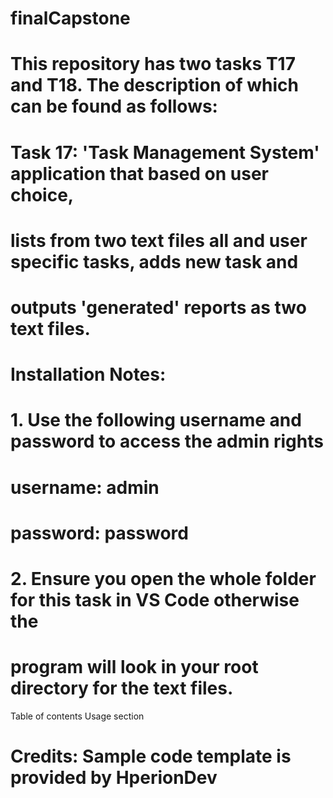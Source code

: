 # finalCapstone
# This repository has two tasks T17 and T18. The description of which can be found as follows:

# Task 17: 'Task Management System' application that based on user choice, 
# lists from two text files all and user specific tasks, adds new task and 
# outputs 'generated' reports as two text files.

# Installation Notes: 
# 1. Use the following username and password to access the admin rights 
# username: admin
# password: password
# 2. Ensure you open the whole folder for this task in VS Code otherwise the 
# program will look in your root directory for the text files.

Table of contents
Usage section
# Credits: Sample code template is provided by HperionDev



